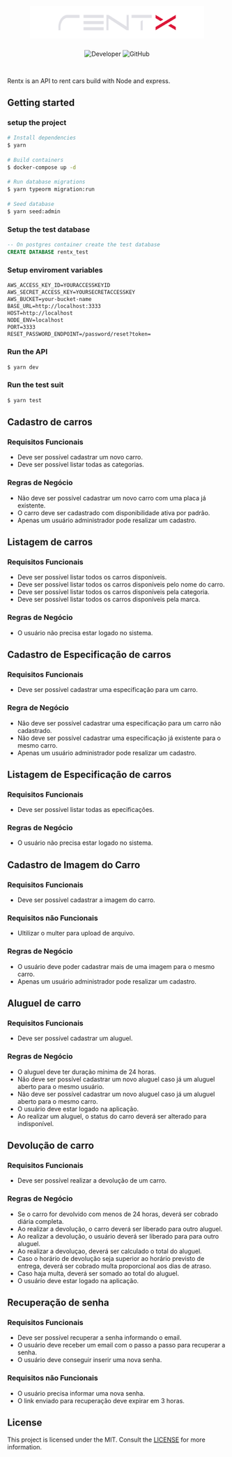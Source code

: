 <h1 align="center">
  <img alt="letmeask" src=".github/logo.svg" width="400px" />
</h1>

<p align="center">
  <img alt="Developer" src="https://img.shields.io/badge/developer-jfilipedias-blue">
  <img alt="GitHub" src="https://img.shields.io/github/license/jfilipedias/letmeask">
</p>
<br>

Rentx is an API to rent cars build with Node and express.

## Getting started

### setup the project
```sh
# Install dependencies
$ yarn

# Build containers
$ docker-compose up -d

# Run database migrations
$ yarn typeorm migration:run

# Seed database
$ yarn seed:admin
```

### Setup the test database
```sql
-- On postgres container create the test database
CREATE DATABASE rentx_test
```

### Setup enviroment variables
```env
AWS_ACCESS_KEY_ID=YOURACCESSKEYID
AWS_SECRET_ACCESS_KEY=YOURSECRETACCESSKEY
AWS_BUCKET=your-bucket-name
BASE_URL=http://localhost:3333
HOST=http://localhost
NODE_ENV=localhost
PORT=3333
RESET_PASSWORD_ENDPOINT=/password/reset?token=
```

### Run the API
```sh
$ yarn dev
```

### Run the test suit
```sh
$ yarn test
```

## Cadastro de carros
### Requisitos Funcionais
- Deve ser possível cadastrar um novo carro.
- Deve ser possível listar todas as categorias.

### Regras de Negócio
- Não deve ser possível cadastrar um novo carro com uma placa já existente.
- O carro deve ser cadastrado com disponibilidade ativa por padrão.
- Apenas um usuário administrador pode resalizar um cadastro.

## Listagem de carros
### Requisitos Funcionais
- Deve ser possível listar todos os carros disponíveis.
- Deve ser possível listar todos os carros disponíveis pelo nome do carro.
- Deve ser possível listar todos os carros disponíveis pela categoria.
- Deve ser possível listar todos os carros disponíveis pela marca.

### Regras de Negócio
- O usuário não precisa estar logado no sistema.

## Cadastro de Especificação de carros
### Requisitos Funcionais
- Deve ser possível cadastrar uma especificação para um carro.

### Regra de Negócio
- Não deve ser possível cadastrar uma especificação para um carro não cadastrado.
- Não deve ser possível cadastrar uma especificação já existente para o mesmo carro.
- Apenas um usuário administrador pode resalizar um cadastro.

## Listagem de Especificação de carros
### Requisitos Funcionais
- Deve ser possível listar todas as epecificações.

### Regras de Negócio
- O usuário não precisa estar logado no sistema.

## Cadastro de Imagem do Carro
### Requisitos Funcionais
- Deve ser possível cadastrar a imagem do carro.

### Requisitos não Funcionais
- Ultilizar o multer para upload de arquivo.

### Regras de Negócio
- O usuário deve poder cadastrar mais de uma imagem para o mesmo carro.
- Apenas um usuário administrador pode resalizar um cadastro.

## Aluguel de carro
### Requisitos Funcionais
- Deve ser possível cadastrar um aluguel.

### Regras de Negócio
- O aluguel deve ter duração mínima de 24 horas.
- Não deve ser possível cadastrar um novo aluguel caso já um aluguel aberto para o mesmo usuário.
- Não deve ser possível cadastrar um novo aluguel caso já um aluguel aberto para o mesmo carro.
- O usuário deve estar logado na aplicação.
- Ao realizar um aluguel, o status do carro deverá ser alterado para indisponível.

## Devolução de carro
### Requisitos Funcionais
- Deve ser possível realizar a devolução de um carro.

### Regras de Negócio
- Se o carro for devolvido com menos de 24 horas, deverá ser cobrado diária completa.
- Ao realizar a devolução, o carro deverá ser liberado para outro aluguel.
- Ao realizar a devolução, o usuário deverá ser liberado para para outro aluguel.
- Ao realizar a devoluçao, deverá ser calculado o total do aluguel.
- Caso o horário de devolução seja superior ao horário previsto de entrega, deverá ser cobrado
multa proporcional aos dias de atraso.
- Caso haja multa, deverá ser somado ao total do aluguel.
- O usuário deve estar logado na aplicação.

## Recuperação de senha
### Requisitos Funcionais
- Deve ser possível recuperar a senha informando o email.
- O usuário deve receber um email com o passo a passo para recuperar a senha.
- O usuário deve conseguir inserir uma nova senha.

### Requisitos não Funcionais
- O usuário precisa informar uma nova senha.
- O link enviado para recuperação deve expirar em 3 horas.


## License
This project is licensed under the MIT. Consult the [LICENSE](LICENSE) for more information.
